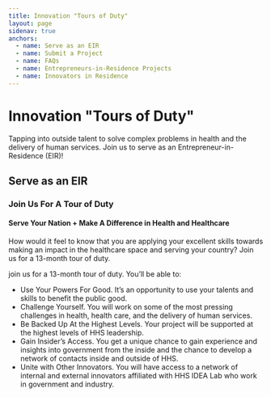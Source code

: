 ```yaml
---
title: Innovation "Tours of Duty"
layout: page
sidenav: true
anchors:
  - name: Serve as an EIR
  - name: Submit a Project
  - name: FAQs
  - name: Entrepreneurs-in-Residence Projects
  - name: Innovators in Residence
---
```




# Innovation "Tours of Duty"

Tapping into outside talent to solve complex problems in health and the delivery of human services. Join us to serve as an Entrepreneur-in-Residence (EIR)!

## Serve as an EIR

### Join Us For A Tour of Duty

#### Serve Your Nation + Make A Difference in Health and Healthcare

How would it feel to know that you are applying your excellent skills towards making an impact in the healthcare space and serving your country? Join us for a 13-month tour of duty.

join us for a 13-month tour of duty. You’ll be able to:

- Use Your Powers For Good. It’s an opportunity to use your talents and skills to benefit the public good.
- Challenge Yourself. You will work on some of the most pressing challenges in health, health care, and the delivery of human services.
- Be Backed Up At the Highest Levels. Your project will be supported at the highest levels of HHS leadership.
- Gain Insider’s Access. You get a unique chance to gain experience and insights into government from the inside and the chance to develop a network of contacts inside and outside of HHS.
- Unite with Other Innovators. You will have access to a network of internal and external innovators affiliated with HHS IDEA Lab who work in government and industry.
